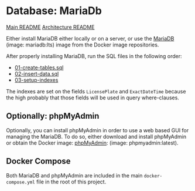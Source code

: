 # Database: MariaDb

[Main README](../README.md)
[Architecture README](../DOCS/ARCHITECTURE/README.md)

Either install MariaDB either locally or on a server, or use the [MariaDB](https://hub.docker.com/_/mariadb) (image: mariadb:lts) image from the Docker image repositories.

After properly installing MariaDB, run the SQL files in the following order:
- [01-create-tables.sql](./db-docker/init-sql/01-create-tables.sql)
- [02-insert-data.sql](./db-docker/init-sql//02-insert-data.sql)
- [03-setup-indexes](./db-docker/init-sql/03-setup-indexes.sql)

The indexes are set on the fields `LicensePlate` and `ExactDateTime` because the high probably that those fields will be used in query where-clauses.

## Optionally: phpMyAdmin

Optionally, you can install phpMyAdmin in order to use a web based GUI for managing the MariaDB. To do so, either download and install phpMyAdmin or obtain the Docker image: [phpMyAdmin](https://hub.docker.com/_/phpmyadmin): (image: phpmyadmin:latest).

## Docker Compose

Both MariaDB and phpMyAdmin are included in the main `docker-compose.yml` file in the root of this project.
